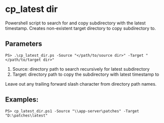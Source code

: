# cp_latest dir

Powershell script to search for and copy subdirectory with the latest timestamp.
Creates non-existent target directory to copy subdirectory to.

## Parameters
```
PS> .\cp_latest_dir.ps -Source "</path/to/source dir>" -Target "</path/to/target dir>"
```
1. Source: directory path to search recursively for latest subdirectory
2. Target: directory path to copy the subdirectory with latest timestamp to
   
Leave out any trailing forward slash character from directory path names.

## Examples:
```
PS> cp_latest_dir.ps1 -Source "\\app-server\patches" -Target "D:\patches\latest"
```
